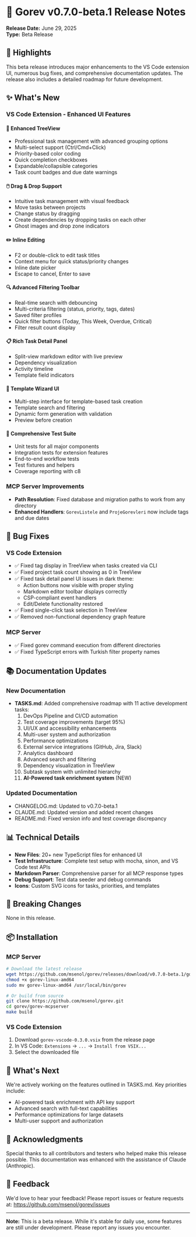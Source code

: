 # 🚀 Gorev v0.7.0-beta.1 Release Notes

**Release Date:** June 29, 2025  
**Type:** Beta Release

## 🎉 Highlights

This beta release introduces major enhancements to the VS Code extension UI, numerous bug fixes, and comprehensive documentation updates. The release also includes a detailed roadmap for future development.

## ✨ What's New

### VS Code Extension - Enhanced UI Features

#### 🎯 Enhanced TreeView
- Professional task management with advanced grouping options
- Multi-select support (Ctrl/Cmd+Click)
- Priority-based color coding
- Quick completion checkboxes
- Expandable/collapsible categories
- Task count badges and due date warnings

#### 🖱️ Drag & Drop Support
- Intuitive task management with visual feedback
- Move tasks between projects
- Change status by dragging
- Create dependencies by dropping tasks on each other
- Ghost images and drop zone indicators

#### ✏️ Inline Editing
- F2 or double-click to edit task titles
- Context menu for quick status/priority changes
- Inline date picker
- Escape to cancel, Enter to save

#### 🔍 Advanced Filtering Toolbar
- Real-time search with debouncing
- Multi-criteria filtering (status, priority, tags, dates)
- Saved filter profiles
- Quick filter buttons (Today, This Week, Overdue, Critical)
- Filter result count display

#### 📋 Rich Task Detail Panel
- Split-view markdown editor with live preview
- Dependency visualization
- Activity timeline
- Template field indicators

#### 🧙 Template Wizard UI
- Multi-step interface for template-based task creation
- Template search and filtering
- Dynamic form generation with validation
- Preview before creation

#### 🧪 Comprehensive Test Suite
- Unit tests for all major components
- Integration tests for extension features
- End-to-end workflow tests
- Test fixtures and helpers
- Coverage reporting with c8

### MCP Server Improvements

- **Path Resolution**: Fixed database and migration paths to work from any directory
- **Enhanced Handlers**: `GorevListele` and `ProjeGorevleri` now include tags and due dates

## 🐛 Bug Fixes

### VS Code Extension
- ✅ Fixed tag display in TreeView when tasks created via CLI
- ✅ Fixed project task count showing as 0 in TreeView
- ✅ Fixed task detail panel UI issues in dark theme:
  - Action buttons now visible with proper styling
  - Markdown editor toolbar displays correctly
  - CSP-compliant event handlers
  - Edit/Delete functionality restored
- ✅ Fixed single-click task selection in TreeView
- ✅ Removed non-functional dependency graph feature

### MCP Server
- ✅ Fixed gorev command execution from different directories
- ✅ Fixed TypeScript errors with Turkish filter property names

## 📚 Documentation Updates

### New Documentation
- **TASKS.md**: Added comprehensive roadmap with 11 active development tasks:
  1. DevOps Pipeline and CI/CD automation
  2. Test coverage improvements (target 95%)
  3. UI/UX and accessibility enhancements
  4. Multi-user system and authorization
  5. Performance optimizations
  6. External service integrations (GitHub, Jira, Slack)
  7. Analytics dashboard
  8. Advanced search and filtering
  9. Dependency visualization in TreeView
  10. Subtask system with unlimited hierarchy
  11. **AI-Powered task enrichment system** (NEW)

### Updated Documentation
- CHANGELOG.md: Updated to v0.7.0-beta.1
- CLAUDE.md: Updated version and added recent changes
- README.md: Fixed version info and test coverage discrepancy

## 📊 Technical Details

- **New Files**: 20+ new TypeScript files for enhanced UI
- **Test Infrastructure**: Complete test setup with mocha, sinon, and VS Code test APIs
- **Markdown Parser**: Comprehensive parser for all MCP response types
- **Debug Support**: Test data seeder and debug commands
- **Icons**: Custom SVG icons for tasks, priorities, and templates

## 🔧 Breaking Changes

None in this release.

## 📦 Installation

### MCP Server
```bash
# Download the latest release
wget https://github.com/msenol/gorev/releases/download/v0.7.0-beta.1/gorev-linux-amd64
chmod +x gorev-linux-amd64
sudo mv gorev-linux-amd64 /usr/local/bin/gorev

# Or build from source
git clone https://github.com/msenol/gorev.git
cd gorev/gorev-mcpserver
make build
```

### VS Code Extension
1. Download `gorev-vscode-0.3.0.vsix` from the release page
2. In VS Code: `Extensions` → `...` → `Install from VSIX...`
3. Select the downloaded file

## 🚀 What's Next

We're actively working on the features outlined in TASKS.md. Key priorities include:
- AI-powered task enrichment with API key support
- Advanced search with full-text capabilities
- Performance optimizations for large datasets
- Multi-user support and authorization

## 🙏 Acknowledgments

Special thanks to all contributors and testers who helped make this release possible. This documentation was enhanced with the assistance of Claude (Anthropic).

## 📝 Feedback

We'd love to hear your feedback! Please report issues or feature requests at:
https://github.com/msenol/gorev/issues

---

**Note:** This is a beta release. While it's stable for daily use, some features are still under development. Please report any issues you encounter.